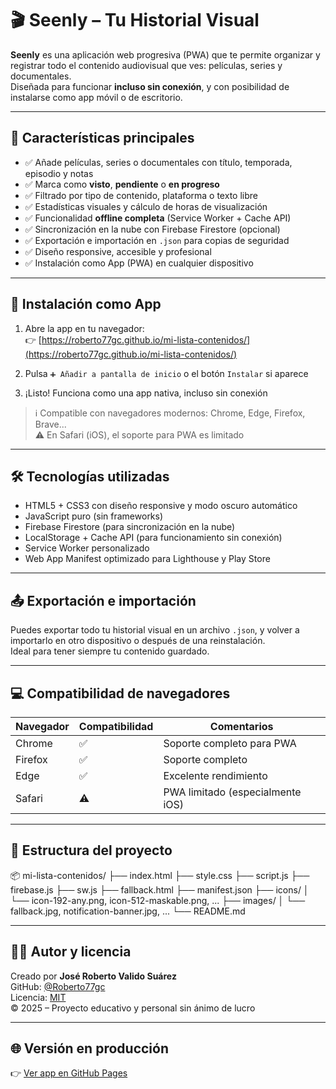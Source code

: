 # 🎬 Seenly – Tu Historial Visual

**Seenly** es una aplicación web progresiva (PWA) que te permite organizar y registrar todo el contenido audiovisual que ves: películas, series y documentales.  
Diseñada para funcionar **incluso sin conexión**, y con posibilidad de instalarse como app móvil o de escritorio.

---

## 🚀 Características principales

- ✅ Añade películas, series o documentales con título, temporada, episodio y notas
- ✅ Marca como **visto**, **pendiente** o **en progreso**
- ✅ Filtrado por tipo de contenido, plataforma o texto libre
- ✅ Estadísticas visuales y cálculo de horas de visualización
- ✅ Funcionalidad **offline completa** (Service Worker + Cache API)
- ✅ Sincronización en la nube con Firebase Firestore (opcional)
- ✅ Exportación e importación en `.json` para copias de seguridad
- ✅ Diseño responsive, accesible y profesional
- ✅ Instalación como App (PWA) en cualquier dispositivo

---

## 📱 Instalación como App

1. Abre la app en tu navegador:  
   👉 [https://roberto77gc.github.io/mi-lista-contenidos/](https://roberto77gc.github.io/mi-lista-contenidos/)

2. Pulsa `➕ Añadir a pantalla de inicio` o el botón `Instalar` si aparece

3. ¡Listo! Funciona como una app nativa, incluso sin conexión

> ℹ️ Compatible con navegadores modernos: Chrome, Edge, Firefox, Brave...  
> ⚠️ En Safari (iOS), el soporte para PWA es limitado

---

## 🛠️ Tecnologías utilizadas

- HTML5 + CSS3 con diseño responsive y modo oscuro automático
- JavaScript puro (sin frameworks)
- Firebase Firestore (para sincronización en la nube)
- LocalStorage + Cache API (para funcionamiento sin conexión)
- Service Worker personalizado
- Web App Manifest optimizado para Lighthouse y Play Store

---

## 📤 Exportación e importación

Puedes exportar todo tu historial visual en un archivo `.json`, y volver a importarlo en otro dispositivo o después de una reinstalación.  
Ideal para tener siempre tu contenido guardado.

---

## 💻 Compatibilidad de navegadores

| Navegador | Compatibilidad | Comentarios                      |
|----------|----------------|----------------------------------|
| Chrome   | ✅             | Soporte completo para PWA        |
| Firefox  | ✅             | Soporte completo                 |
| Edge     | ✅             | Excelente rendimiento            |
| Safari   | ⚠️             | PWA limitado (especialmente iOS) |

---

## 📁 Estructura del proyecto

📦 mi-lista-contenidos/
├── index.html
├── style.css
├── script.js
├── firebase.js
├── sw.js
├── fallback.html
├── manifest.json
├── icons/
│ └── icon-192-any.png, icon-512-maskable.png, ...
├── images/
│ └── fallback.jpg, notification-banner.jpg, ...
└── README.md


---

## 👨‍💻 Autor y licencia

Creado por **José Roberto Valido Suárez**  
GitHub: [@Roberto77gc](https://github.com/Roberto77gc)  
Licencia: [MIT](https://opensource.org/licenses/MIT)  
© 2025 – Proyecto educativo y personal sin ánimo de lucro

---

## 🌐 Versión en producción

👉 [Ver app en GitHub Pages](https://roberto77gc.github.io/mi-lista-contenidos/)
